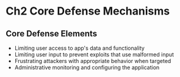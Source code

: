 # Ch2 Core Defense Mechanisms

## Core Defense Elements
+ Limiting user access to app's data and functionality
+ Limiting user input to prevent exploits that use malformed input
+ Frustrating attackers with appropriate behavior when targeted
+ Administrative monitoring and configuring the application
